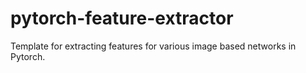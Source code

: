 # pytorch-feature-extractor
Template for extracting features for various image based networks in Pytorch. 
